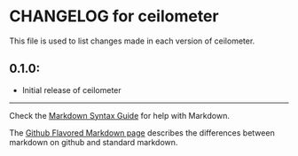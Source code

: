 # CHANGELOG for ceilometer

This file is used to list changes made in each version of ceilometer.

## 0.1.0:

* Initial release of ceilometer

- - - 
Check the [Markdown Syntax Guide](http://daringfireball.net/projects/markdown/syntax) for help with Markdown.

The [Github Flavored Markdown page](http://github.github.com/github-flavored-markdown/) describes the differences between markdown on github and standard markdown.
